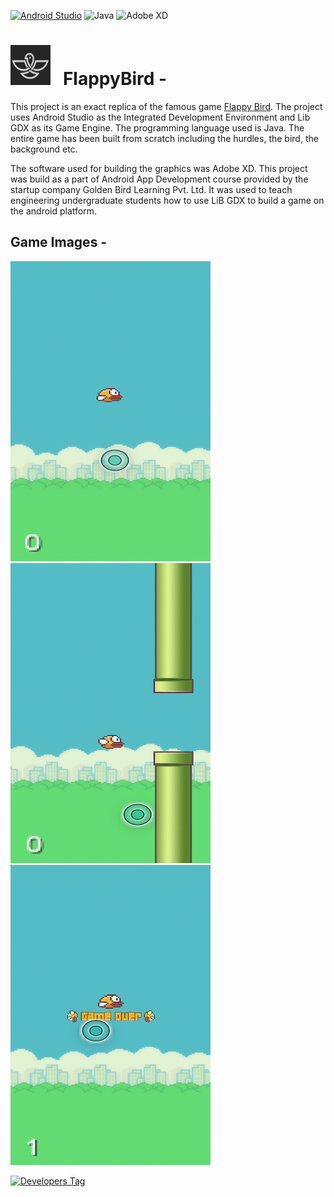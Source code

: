 [![Android Studio](https://img.shields.io/badge/Android%20Studio-3DDC84.svg?style=for-the-badge&logo=android-studio&logoColor=white)](https://developer.android.com/studio)
![Java](https://img.shields.io/badge/java-%23ED8B00.svg?style=for-the-badge&logo=java&logoColor=white)
![Adobe XD](https://img.shields.io/badge/Adobe%20XD-470137?style=for-the-badge&logo=Adobe%20XD&logoColor=#FF61F6)

# <img width="64" height="64" src="./.extra/logo.jpg"> &nbsp; FlappyBird -

This project is an exact replica of the famous game [Flappy Bird](https://en.wikipedia.org/wiki/Flappy_Bird). The project uses Android Studio as the Integrated Development Environment and Lib GDX as its Game Engine. The programming language used is Java. The entire game has been built from scratch including the hurdles, the bird, the background etc. 

The software used for building the graphics was Adobe XD. This project was build as a part of Android App Development course provided by the startup company Golden Bird Learning Pvt. Ltd. It was used to teach engineering undergraduate students how to use LiB GDX to build a game on the android platform.

## Game Images -

<p align="center">

<img width="320" height="480" src="./.extra/img_3.png"> &nbsp; &nbsp;
<img width="320" height="480" src="./.extra/img_2.png"> &nbsp; &nbsp;
<img width="320" height="480" src="./.extra/img_1.png">

[![Developers Tag]( https://img.shields.io/badge/Developer-anuragagarwal96-black.svg )]( https://github.com/anuragagarwal97 )<br>
